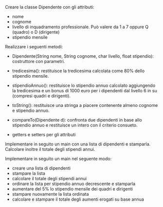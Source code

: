 Creare la classe Dipendente con gli attributi:

- nome
- cognome
- livello di inquadramento professionale. Può valere da 1 a 7 oppure Q (quadro) o D (dirigente)
- stipendio mensile


Realizzare i seguenti metodi: 

- Dipendente(String nome, String cognome, char livello, float stipendio): costruttore con parametri.

- tredicesima(): restituisce la tredicesima calcolata come 80% dello stipendio mensile.

- stipendioAnnuo(): restituisce lo stipendio annuo calcolato aggiungendo la tredicesima e un bonus di 1000 euro per i dipendenti dal livello 6 in su (compresi quadri e dirigenti).

- toString(): restituisce una stringa a piacere contenente almeno cognome e stipendio annuo.

- compareTo(Dipendente d): confronta due dipendenti in base allo stipendio annuo e restituisce un intero con il criterio consueto.

- getters e setters per gli attributi

Implementare in seguito un main con una lista di dipendenti e stamparla. Calcolare inoltre il totale degli stipendi annui.

Implementare in seguito un main nel seguente modo:

- creare una lista di dipendenti
- stampare la lista
- calcolare il totale degli stipendi annui
- ordinare la lista per stipendio annuo decrescente e stamparla
- aumentare del 5% lo stipendio mensile dei quadri e dirigenti
- stampare nuovamente la lista ordinata
- calcolare e stampare il totale degli aumenti erogati su base annua
